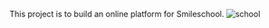 This project is to build an online platform for Smileschool. ![school](https://github.com/buwituze/alu-web-development/assets/144014295/1300bad4-7d72-4fe3-8f48-055ceee0b1cb)
